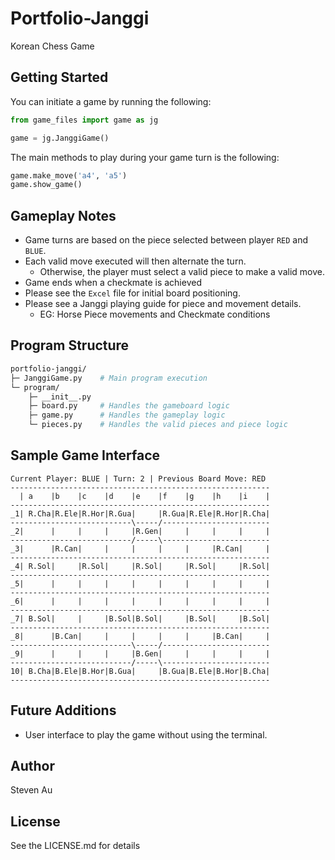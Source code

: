 # Portfolio-Janggi

Korean Chess Game

## Getting Started
You can initiate a game by running the following:
```python
from game_files import game as jg

game = jg.JanggiGame()
```

The main methods to play during your game turn is the following:
```python
game.make_move('a4', 'a5')
game.show_game()
```
## Gameplay Notes
- Game turns are based on the piece selected between player ```RED``` and ```BLUE```.
- Each valid move executed will then alternate the turn. 
  - Otherwise, the player must select a valid piece to make a valid move.
- Game ends when a checkmate is achieved
- Please see the ```Excel``` file for initial board positioning.
- Please see a Janggi playing guide for piece and movement details.
  - EG: Horse Piece movements and Checkmate conditions

## Program Structure
```graphql
portfolio-janggi/
├─ JanggiGame.py    # Main program execution
└─ program/
    ├─ __init__.py
    ├─ board.py     # Handles the gameboard logic
    ├─ game.py      # Handles the gameplay logic
    └─ pieces.py    # Handles the valid pieces and piece logic
```

## Sample Game Interface
```
Current Player: BLUE | Turn: 2 | Previous Board Move: RED
----------------------------------------------------------
  | a    |b    |c    |d    |e    |f    |g    |h    |i    |
----------------------------------------------------------
_1| R.Cha|R.Ele|R.Hor|R.Gua|     |R.Gua|R.Ele|R.Hor|R.Cha|
---------------------------\-----/------------------------
_2|      |     |     |     |R.Gen|     |     |     |     |
---------------------------/-----\------------------------
_3|      |R.Can|     |     |     |     |     |R.Can|     |
----------------------------------------------------------
_4| R.Sol|     |R.Sol|     |R.Sol|     |R.Sol|     |R.Sol|
----------------------------------------------------------
_5|      |     |     |     |     |     |     |     |     |
----------------------------------------------------------
_6|      |     |     |     |     |     |     |     |     |
----------------------------------------------------------
_7| B.Sol|     |     |B.Sol|B.Sol|     |B.Sol|     |B.Sol|
----------------------------------------------------------
_8|      |B.Can|     |     |     |     |     |B.Can|     |
---------------------------\-----/------------------------
_9|      |     |     |     |B.Gen|     |     |     |     |
---------------------------/-----\------------------------
10| B.Cha|B.Ele|B.Hor|B.Gua|     |B.Gua|B.Ele|B.Hor|B.Cha|
----------------------------------------------------------
```

## Future Additions
- User interface to play the game without using the terminal.

## Author
Steven Au

## License
See the LICENSE.md for details
